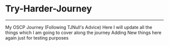 # Try-Harder-Journey
---
My OSCP Journey (Following TJNull's Advice)
Here I will update all the things which I am going to cover along the journey
Adding New things here again just for testing purposes